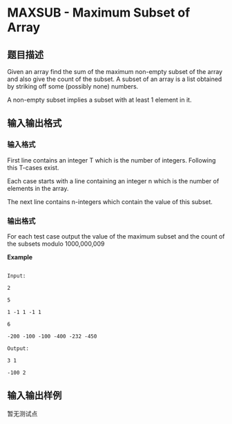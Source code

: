# MAXSUB - Maximum Subset of Array

## 题目描述

Given an array find the sum of the maximum non-empty subset of the array and also give the count of the subset. A subset of an array is a list obtained by striking off some (possibly none) numbers.

A non-empty subset implies a subset with at least 1 element in it.

## 输入输出格式

### 输入格式

First line contains an integer T which is the number of integers. Following this T-cases exist.

Each case starts with a line containing an integer n which is the number of elements in the array.

The next line contains n-integers which contain the value of this subset.

### 输出格式

For each test case output the value of the maximum subset and the count of the subsets modulo 1000,000,009

**Example**

```

Input:

2

5

1 -1 1 -1 1

6

-200 -100 -100 -400 -232 -450

Output:

3 1

-100 2

```

## 输入输出样例

暂无测试点

